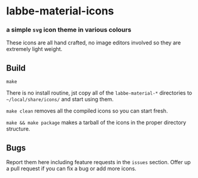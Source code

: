 # labbe-material-icons

### a simple `svg` icon theme in various colours

These icons are all hand crafted, no image editors involved so they are
extremely light weight.

## Build

`make`

There is no install routine, jst copy all of the `labbe-material-*`
directories to `~/local/share/icons/` and start using them.

`make clean` removes all the compiled icons so you can start fresh.

`make && make package` makes a tarball of the icons in the proper
directory structure.

## Bugs

Report them here including feature requests in the `issues` section.
Offer up a pull request if you can fix a bug or add more icons.

